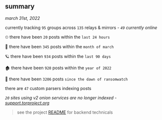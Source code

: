 
## summary
_march 31st, 2022_

currently tracking `95` groups across `135` relays & mirrors - _`49` currently online_

⏲ there have been `20` posts within the `last 24 hours`

🦈 there have been `345` posts within the `month of march`

🪐 there have been `934` posts within the `last 90 days`

🏚 there have been `920` posts within the `year of 2022`

🦕 there have been `3206` posts `since the dawn of ransomwatch`

there are `47` custom parsers indexing posts

_`20` sites using v2 onion services are no longer indexed - [support.torproject.org](https://support.torproject.org/onionservices/v2-deprecation/)_

> see the project [README](https://github.com/thetanz/ransomwatch#ransomwatch--) for backend technicals
